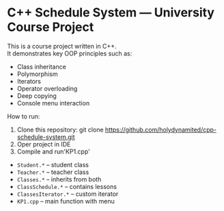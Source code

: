 # C++ Schedule System — University Course Project

This is a course project written in C++.  
It demonstrates key OOP principles such as:

- Class inheritance
- Polymorphism
- Iterators
- Operator overloading
- Deep copying
- Console menu interaction


How to run:

1. Clone this repository: git clone https://github.com/holydynamited/cpp-schedule-system.git
2. Oper project in IDE
3. Compile and run'КР1.cpp'

- `Student.*` – student class
- `Teacher.*` – teacher class
- `Classes.*` – inherits from both
- `ClassSchedule.*` – contains lessons
- `ClassesIterator.*` – custom iterator
- `KP1.cpp` – main function with menu
